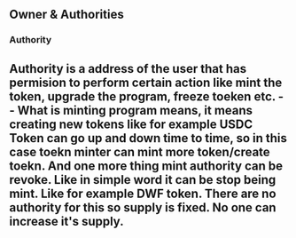 ## Owner & Authorities

### Authority
Authority is a address of the user that has permision to perform certain action like mint the token, upgrade the program, freeze toeken etc.
-- What is minting program means, it means creating new tokens like for example USDC Token can go up and down time to time, so in this case toekn minter can mint more token/create toekn. 
   And one more thing mint authority can be revoke. Like in simple word it can be stop being mint. Like for example DWF token. There are no authority for this so supply  is fixed. No one 
   can increase it's supply.
-- 
